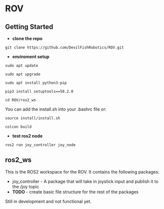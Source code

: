 # ROV

## Getting Started
- **clone the repo**

`git clone https://github.com/DevilFishRobotics/ROV.git`
- **enviroment setup**

`sudo apt update`

`sudo apt upgrade`

`sudo apt install python3-pip`

`pip3 install setuptools==58.2.0`

`cd ROV/ros2_ws`

You can add the install.sh into your .bashrc file or:

`source install/install.sh`

`colcon build`

- **test ros2 node**

`ros2 run joy_controller joy_node`


## ros2_ws
This is the ROS2 workspace for the ROV. It contains the following packages:
- joy_controller - A package that will take in joystick input and publish it to the /joy topic
- **TODO** - create basic file structure for the rest of the packages

Still in development and not functional yet. 
